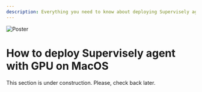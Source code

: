 ```yaml
---
description: Everything you need to know about deploying Supervisely agent on MacOS
---
```


![Poster](https://github.com/supervisely/developer-portal/assets/48913536/65111fd2-e58b-4a8e-86be-12bab6709b68)

# How to deploy Supervisely agent with GPU on MacOS

This section is under construction. Please, check back later.

